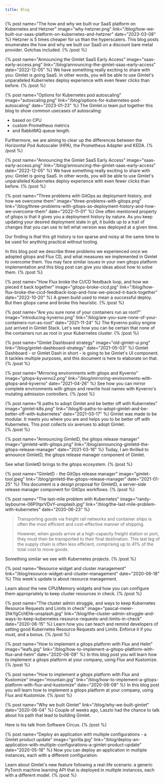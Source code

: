 ```yaml
---
title: Blog
---
```


{% post name="The how and why we built our SaaS platform on Kubernetes and Hetzner" image="why-hetzner.png" link="/blog/how-we-built-our-saas-platform-on-kubernetes-and-hetzner" date="2023-03-08" %}
Hetzner is 5 times cheaper for us than the hyperscalers. This blog posts enumerates the how and why we built our SaaS on a discount bare metal provider. Gotchas included.
{% /post %}

{% post name="Announcing the Gimlet SaaS Early Access" image="saas-early-access.png" link="/blog/announcing-the-gimlet-saas-early-access" date="2022-12-05" %}
We have something really exciting to share with you: Gimlet is going SaaS. In other words, you will be able to use Gimlet's unparalleled Kubernetes deploy experience with even fewer clicks than before.
{% /post %}

{% post name="Options for Kubernetes pod autoscaling" image="autoscaling.png" link="/blog/options-for-kubernetes-pod-autoscaling" date="2023-01-23" %}
The Gimlet.io team put together this blog to show common usecases of autoscaling:
- based on CPU
- custom Prometheus metrics
- and RabbitMQ queue length.

Furthermore, we are aiming to clear up the differences between the Horizontal Pod Autoscaler (HPA), the Prometheus Adapter and KEDA.
{% /post %}

{% post name="Announcing the Gimlet SaaS Early Access" image="saas-early-access.png" link="/blog/announcing-the-gimlet-saas-early-access" date="2022-12-05" %}
We have something really exciting to share with you: Gimlet is going SaaS. In other words, you will be able to use Gimlet's unparalleled Kubernetes deploy experience with even fewer clicks than before.
{% /post %}

{% post name="Three problems with GitOps as deployment history, and how we overcome them" image="three-problems-with-gitops.png" link="/blog/three-problems-with-gitops-as-deployment-history-and-how-we-overcome-them" date="2022-11-01" %}
One often mentioned property of gitops is that it gives you a deployment history by nature. As you keep updating your desired deployment state in git, it builds up to a trail of changes that you can use to tell what version was deployed at a given time.

Our finding is that this git history is too sparse and noisy at the same time to be used for anything practical without tooling.

In this blog post we describe three problems we experienced once we adopted gitops and Flux CD, and what measures we implemented in Gimlet to overcome them. You may face similar issues in your own gitops platform implementation and this blog post can give you ideas about how to solve them.
{% /post %}

{% post name="How Flux broke the CI/CD feedback loop, and how we pieced it back together" image="gitops-broke-cicd.jpg" link="/blog/how-flux-broke-the-cicd-feedback-loop-and-how-we-pieced-it-back-together" date="2022-10-20" %}
A green build used to mean a successful deploy. But then gitops came and broke this heuristic.
{% /post %}

{% post name="Are you sure none of your containers run as root?" image="introducing-kyverno.png" link="/blog/are-you-sure-none-of-your-containers-run-as-root" date="2021-11-24" %}
The Kyverno policy engine just arrived in Gimlet Stack. Let's see how you can be certain that none of the containers run as root in your Kubernetes cluster.
{% /post %}

{% post name="Gimlet Dashboard strategy" image="old-gimlet-ui.png" link="/blog/gimlet-dashboard-strategy" date="2021-05-03" %}
Gimlet Dashboard - or Gimlet Dash in short - is going to be Gimlet's UI component. It tackles multiple purposes, and this document is here to elaborate on that.
{% /post %}

{% post name="Mirroring environments with gitops and Kyverno" image="gitops-kyverno2.png" link="/blog/mirroring-environments-with-gitops-and-kyverno" date="2021-04-26" %}
See how you can mirror complete environments with gitops and rewrite host names with Kyverno's mutating admission controllers.
{% /post %}

{% post name="6 paths to adopt Gimlet and be better off with Kubernetes" image="gimlet-k8s.png" link="/blog/6-paths-to-adopt-gimlet-and-be-better-off-with-kubernetes" date="2021-03-17" %}
 Gimlet was made to be modular. It meets you where you are and helps you to be better off with Kubernetes. 
    This post collects six avenues to adopt Gimlet.  
{% /post %}

{% post name="Announcing GimletD, the gitops release manager" image="gimletd-with-gitops.png" link="/blog/announcing-gimletd-the-gitops-release-manager" date="2021-03-16" %}
Today, I am thrilled to announce GimletD, the gitops release manager component of Gimlet.

See what GimletD brings to the gitops ecosystem.
{% /post %}

{% post name="GimletD - the GitOps release manager" image="gimlet-tool.jpeg" link="/blog/gimletd-the-gitops-release-manager" date="2021-01-25" %}
This document is a design proposal for GimletD, a server-side release manager component for GitOps workflows.
{% /post %}

{% post name="The last-mile problem with Kubernetes" image="randy-laybourne-06P0tprVDvY-unsplash.jpg" link="/blog/the-last-mile-problem-with-kubernetes" date="2020-06-23" %}
> Transporting goods via freight rail networks and container ships is often the most efficient and cost-effective manner of shipping.
>
> However, when goods arrive at a high-capacity freight station or port, they must then be transported to their final destination. This last leg of the supply chain is often less efficient, comprising up to 41% of the total cost to move goods.

Something similar we see with Kubernetes projects.
{% /post %}

{% post name="Resource widget and cluster management" link="/blog/resource-widget-and-cluster-management" date="2020-06-18" %}
This week's update is about resource management.

Learn about the new CPU/Memory widgets and how you can configure them appropriately to keep cluster resources in check.
{% /post %}


{% post name="The cluster admin struggle, and ways to keep Kubernetes Resource Requests and Limits in check" image="pascal-meier-2hkYgCchEhk-unsplash.jpg" link="/blog/the-cluster-admin-struggle-and-ways-to-keep-kubernetes-resource-requests-and-limits-in-check" date="2020-06-15" %}
Learn how you can teach and remind developers of setting good Kubernetes Resource Requests and Limits. Enforce it if you must, and a bonus. 
{% /post %}

{% post name="How to implement a gitops platform with Flux and Helm" image="leafs.jpg" link="/blog/how-to-implement-a-gitops-platform-with-flux-and-helm" date="2020-06-09" %}
In this blog post you will learn how to implement a gitops platform at your company, using Flux and Kustomize.
{% /post %}

{% post name="How to implement a gitops platform with Flux and Kustomize" image="mountain.jpg" link="/blog/how-to-implement-a-gitops-platform-with-flux-and-kustomize" date="2020-06-08" %}
In this blog post you will learn how to implement a gitops platform at your company, using Flux and Kustomize.
{% /post %}

{% post name="Why we built Gimlet" link="/blog/why-we-built-gimlet" date="2020-06-04" %}
Couple of weeks ago, Laszlo had the chance to talk about his path that lead to building Gimlet.

Here is his talk from Software Circus.
{% /post %}

{% post name="Deploy an application with multiple configurations - a Gimlet product update" image="gorilla.jpg" link="/blog/deploy-an-application-with-multiple-configurations-a-gimlet-product-update" date="2020-05-18" %}
Now you can deploy an application in multiple instances, each with a different configuration.

Learn about Gimlet's new feature following a real-life scenario: a generic PyTorch machine learning API that is deployed in multiple instances, each with a different model.
{% /post %}